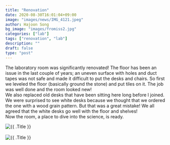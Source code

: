 ```yaml
---
title: "Renovation"
date: 2020-08-30T16:01:04+09:00
image: "images/news/IMG_4121.jpeg"
author: Hajoon Song
bg_image: "images/fromiss2.jpg"
categories: ["lab"]
tags: ["renovation", "lab"]
description: ""
draft: false
type: "post"
---
```

The laboratory room was significantly renovated! The floor has been an issue in the last couple of years; an uneven surface with holes and duct tapes was not safe and made it difficult to put the desks and chairs. So first we leveled the floor (basically ground the stone) and put tiles on it. The job was well done and the room looked new!  
We also replaced old desks that have been sitting here long before I joined. We were surprised to see white desks because we thought that we ordered the one with a wood grain pattern. But that was a great mistake! We all agreed that the white desks go well with the floor and shelves!  
Now the room, a place to dive into the science, is ready.

<div class="post-thumb">
    <img class="img-responsive" src="/images/news/floor.jpg" alt="{{ .Title }}">
</div>
<br>
<div class="post-thumb">
    <img class="img-responsive" src="/images/news/IMG_4123.jpeg" alt="{{ .Title }}">
</div>
